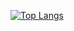 [![Top Langs](https://github-readme-stats.vercel.app/api/top-langs/?username=Eandrushenko)](https://github.com/Eandrushenko/github-readme-stats)
